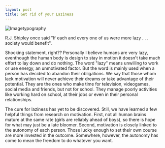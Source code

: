 ```yaml
---
layout: post
title: Get rid of your Laziness
---
```


![Imagetypography](https://farm8.staticflickr.com/7639/16830167905_fafc311f5a_o.jpg)


R.J. Shipley once said "If each and every one of us were more lazy . . . society would benefit".

Shocking statement, right?? Personally I believe humans are very lazy, eventhough the human body is design to stay in motion it
doesn't take much effort to lay down and do nothing. The word "lazy" means unwilling to work or use energy, an unmotivated factor. But the word is mainly used when a person has decided to abandon their obligations. We say that those whom lack motivation will never achieve their dreams or take advantage of their potential. They are the ones who make time for television, videogames, social media and friends, but not for school. They manage poorly activities like working hard on school, at their jobs or even in their personal relationships.


The cure for laziness has yet to be discovered. Still, we have learned a few helpful things from research on motivation. First, not all human brains mature at the same rate (girls are reliably ahead of boys), so there is hope for what may just be a late bloomer. Second, motivation is closely linked to the autonomy of each person. Those lucky enough to set their own course are more invested in the outcome. Somewhere, however, the autonomy has come to mean the freedom to do whatever you want. 

